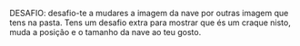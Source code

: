 DESAFIO: desafio-te a mudares a imagem da nave por outras imagem que tens na pasta.
Tens um desafio extra para mostrar que és um craque nisto, muda a posição e o tamanho da nave ao teu gosto.

